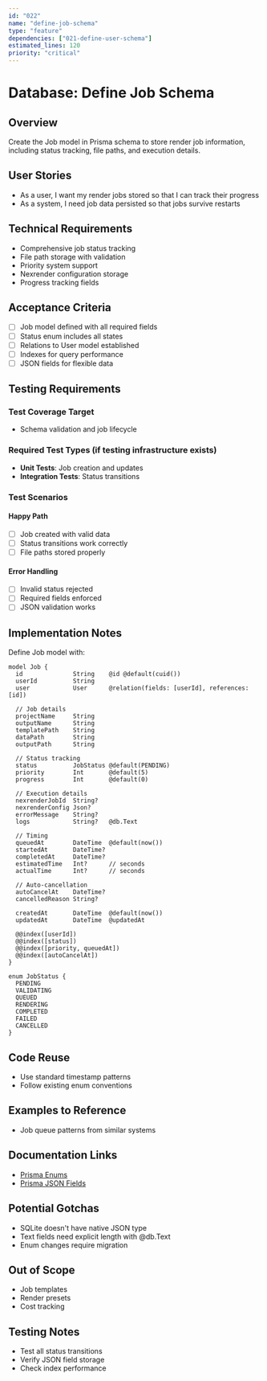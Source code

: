 ```yaml
---
id: "022"
name: "define-job-schema"
type: "feature"
dependencies: ["021-define-user-schema"]
estimated_lines: 120
priority: "critical"
---
```


# Database: Define Job Schema

## Overview
Create the Job model in Prisma schema to store render job information, including status tracking, file paths, and execution details.

## User Stories
- As a user, I want my render jobs stored so that I can track their progress
- As a system, I need job data persisted so that jobs survive restarts

## Technical Requirements
- Comprehensive job status tracking
- File path storage with validation
- Priority system support
- Nexrender configuration storage
- Progress tracking fields

## Acceptance Criteria
- [ ] Job model defined with all required fields
- [ ] Status enum includes all states
- [ ] Relations to User model established
- [ ] Indexes for query performance
- [ ] JSON fields for flexible data

## Testing Requirements

### Test Coverage Target
- Schema validation and job lifecycle

### Required Test Types (if testing infrastructure exists)
- **Unit Tests**: Job creation and updates
- **Integration Tests**: Status transitions

### Test Scenarios
#### Happy Path
- [ ] Job created with valid data
- [ ] Status transitions work correctly
- [ ] File paths stored properly

#### Error Handling
- [ ] Invalid status rejected
- [ ] Required fields enforced
- [ ] JSON validation works

## Implementation Notes
Define Job model with:
```prisma
model Job {
  id              String    @id @default(cuid())
  userId          String
  user            User      @relation(fields: [userId], references: [id])
  
  // Job details
  projectName     String
  outputName      String
  templatePath    String
  dataPath        String
  outputPath      String
  
  // Status tracking
  status          JobStatus @default(PENDING)
  priority        Int       @default(5)
  progress        Int       @default(0)
  
  // Execution details
  nexrenderJobId  String?
  nexrenderConfig Json?
  errorMessage    String?
  logs            String?   @db.Text
  
  // Timing
  queuedAt        DateTime  @default(now())
  startedAt       DateTime?
  completedAt     DateTime?
  estimatedTime   Int?      // seconds
  actualTime      Int?      // seconds
  
  // Auto-cancellation
  autoCancelAt    DateTime?
  cancelledReason String?
  
  createdAt       DateTime  @default(now())
  updatedAt       DateTime  @updatedAt
  
  @@index([userId])
  @@index([status])
  @@index([priority, queuedAt])
  @@index([autoCancelAt])
}

enum JobStatus {
  PENDING
  VALIDATING
  QUEUED
  RENDERING
  COMPLETED
  FAILED
  CANCELLED
}
```

## Code Reuse
- Use standard timestamp patterns
- Follow existing enum conventions

## Examples to Reference
- Job queue patterns from similar systems

## Documentation Links
- [Prisma Enums](https://www.prisma.io/docs/concepts/components/prisma-schema/data-model#enums)
- [Prisma JSON Fields](https://www.prisma.io/docs/concepts/components/prisma-schema/data-types#json)

## Potential Gotchas
- SQLite doesn't have native JSON type
- Text fields need explicit length with @db.Text
- Enum changes require migration

## Out of Scope
- Job templates
- Render presets
- Cost tracking

## Testing Notes
- Test all status transitions
- Verify JSON field storage
- Check index performance